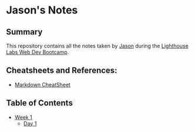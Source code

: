 # Jason's Notes
## Summary
This repository contains all the notes taken by [Jason](https://github.com/Jason-Wall) during the [Lighthouse Labs Web Dev Bootcamp](https://web.compass.lighthouselabs.ca/).

## Cheatsheets and References:
* [Markdown CheatSheet](https://github.com/adam-p/markdown-here/wiki/Markdown-Cheatsheet)

## Table of Contents
* [Week 1](/week_01/)
  * [Day 1](/week_01/day_01/)
